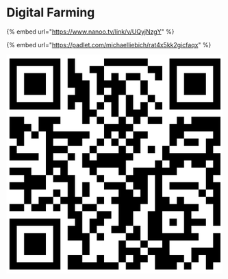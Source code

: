 # Digital Farming

{% embed url="https://www.nanoo.tv/link/v/UQyjNzgY" %}

{% embed url="https://padlet.com/michaelliebich/rat4x5kk2gicfaqx" %}

![](<../../.gitbook/assets/image (1).png>)
